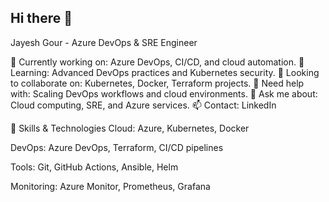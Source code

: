 ## Hi there 👋
Jayesh Gour - Azure DevOps & SRE Engineer

🔭 Currently working on: Azure DevOps, CI/CD, and cloud automation.
🌱 Learning: Advanced DevOps practices and Kubernetes security.
👯 Looking to collaborate on: Kubernetes, Docker, Terraform projects.
🤔 Need help with: Scaling DevOps workflows and cloud environments.
💬 Ask me about: Cloud computing, SRE, and Azure services.
📫 Contact: LinkedIn

🔧 Skills & Technologies
Cloud: Azure, Kubernetes, Docker

DevOps: Azure DevOps, Terraform, CI/CD pipelines

Tools: Git, GitHub Actions, Ansible, Helm

Monitoring: Azure Monitor, Prometheus, Grafana
